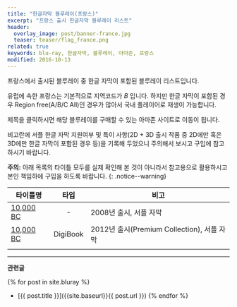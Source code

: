 ```yaml
---
title: "한글자막 블루레이(프랑스)"
excerpt: "프랑스 출시 한글자막 블루레이 리스트"
header:
  overlay_image: post/banner-france.jpg
  teaser: teaser/flag_france.png
related: true
keywords: blu-ray, 한글자막, 블루레이, 아마존, 프랑스
modified: 2016-10-13
---
```


프랑스에서 출시된 블루레이 중 한글 자막이 포함된 블루레이 리스트입니다.

유럽에 속한 프랑스는 기본적으로 지역코드가 *B* 입니다. 하지만 한글 자막이 포함된 경우 Region free(A/B/C All)인 경우가 많아서 국내 플레이어로 재생이 가능합니다.

제목을 클릭하시면 해당 블루레이를 구매할 수 있는 아마존 사이트로 이동이 됩니다.

비고란에 서플 한글 자막 지원여부 및 특이 사항(2D + 3D 출시 작품 중 2D에만 혹은 3D에만 한글 자막이 포함된 경우 등)을 기록해 두었으니 주의해서 보시고 구입에 참고하시기 바랍니다.

**주의:** 아래 목록의 타이틀 모두를 실제 확인해 본 것이 아니라서 참고용으로 활용하시고 본인 책임하에 구입을 하도록 바랍니다.
{: .notice--warning}

|타이틀명               |타입   |비고                           |
|----------------     |:---:|-------------------------------|
|[10,000 BC](http://amzn.to/2dPW6qL)|-|2008년 출시, 서플 자막|
|[10,000 BC](http://amzn.to/2dTc8Uo)|DigiBook|2012년 출시(Premium Collection), 서플 자막|
||||

---

**관련글**

{% for post in site.bluray %}
  * [{{ post.title }}]({{site.baseurl}}{{ post.url }})
{% endfor %}
